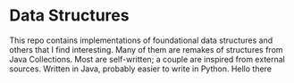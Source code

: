 # Data Structures

This repo contains implementations of foundational data structures and others that I find interesting. Many of them are remakes of structures from Java Collections. Most are self-written; a couple are inspired from external sources. Written in Java, probably easier to write in Python. Hello there